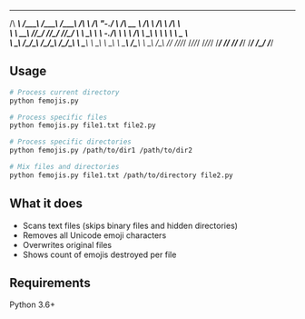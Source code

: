     

 ______   __  __     __  __     __  __        ______     __    __     ______       __     __     ______    
/\  ___\ /\_\_\_\   /\_\_\_\   /\_\_\_\      /\  ___\   /\ "-./  \   /\  __ \     /\ \   /\ \   /\  ___\   
\ \  __\ \/_/\_\/_  \/_/\_\/_  \/_/\_\/_     \ \  __\   \ \ \-./\ \  \ \ \/\ \   _\_\ \  \ \ \  \ \___  \  
 \ \_\     /\_\/\_\   /\_\/\_\   /\_\/\_\     \ \_____\  \ \_\ \ \_\  \ \_____\ /\_____\  \ \_\  \/\_____\ 
  \/_/     \/_/\/_/   \/_/\/_/   \/_/\/_/      \/_____/   \/_/  \/_/   \/_____/ \/_____/   \/_/   \/_____/ 
                                                                                                           
                                                 

## Usage

```bash
# Process current directory
python femojis.py

# Process specific files
python femojis.py file1.txt file2.py

# Process specific directories
python femojis.py /path/to/dir1 /path/to/dir2

# Mix files and directories
python femojis.py file1.txt /path/to/directory file2.py
```

## What it does

- Scans text files (skips binary files and hidden directories)
- Removes all Unicode emoji characters
- Overwrites original files
- Shows count of emojis destroyed per file

## Requirements

Python 3.6+
